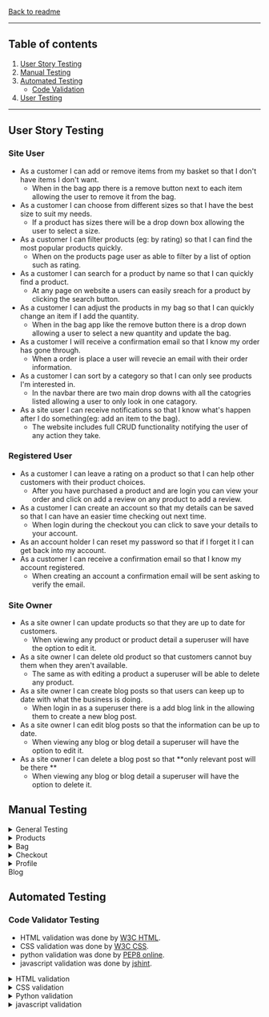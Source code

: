 [Back to readme](/README.md)

***
## Table of contents
1. [User Story Testing](#user-story-testing)
2. [Manual Testing](#manual-testing)
3. [Automated Testing](#automated-testing) 
     - [Code Validation](#code-validator-testing)
4. [User Testing](#user-testing)

***

## User Story Testing

### Site User
- As a customer I can add or remove items from my basket so that I don't have items I don't want.
    - When in the bag app there is a remove button next to each item allowing the user to remove it from the bag.
- As a customer I can choose from different sizes so that I have the best size to suit my needs.
    - If a product has sizes there will be a drop down box allowing the user to select a size.
- As a customer I can filter products (eg: by rating) so that I can find the most popular products quickly.
    - When on the products page user as able to filter by a list of option such as rating.
- As a customer I can search for a product by name so that I can quickly find a product.
    - At any page on website a users can easily sreach for a product by clicking the search button.
- As a customer I can adjust the products in my bag so that I can quickly change an item if I add the quantity.
    - When in the bag app like the remove button there is a drop down allowing a user to select a new quantity and update the bag.
- As a customer I will receive a confirmation email so that I know my order has gone through.
    - When a order is place a user will revecie an email with their order information.
- As a customer I can sort by a category so that I can only see products I'm interested in.
    - In the navbar there are two main drop downs with all the catogries listed allowing a user to only look in one catagory.
- As a site user I can receive notifications so that I know what's happen after I do something(eg: add an item to the bag).
    - The website includes full CRUD functionality notifying the user of any action they take.

### Registered User
- As a customer I can leave a rating on a product so that I can help other customers with their product choices.
    - After you have purchased a product and are login you can view your order and click on add a review on any product to add a review.
- As a customer I can create an account so that my details can be saved so that I can have an easier time checking out next time.
    - When login during the checkout you can click to save your details to your account.
- As an account holder I can reset my password so that if I forget it I can get back into my account.
- As a customer I can receive a confirmation email so that I know my account registered.
    - When creating an account a confirmation email will be sent asking to verify the email.

### Site Owner
- As a site owner I can update products so that they are up to date for customers.
    - When viewing any product or product detail a superuser will have the option to edit it.
- As a site owner I can delete old product so that customers cannot buy them when they aren't available.
    - The same as with editing a product a superuser will be able to delete any product.
- As a site owner I can create blog posts so that users can keep up to date with what the business is doing.
    - When login in as a superuser there is a add blog link in the allowing them to create a new blog post.
- As a site owner I can edit blog posts so that the information can be up to date.
    - When viewing any blog or blog detail a superuser will have the option to edit it.
- As a site owner I can delete a blog post so that **only relevant post will be there **
    - When viewing any blog or blog detail a superuser will have the option to delete it.


## Manual Testing
<details>
<summary>General Testing</summary>

</details>
<details>
<summary>Products</summary>

</details>
<details>
<summary>Bag</summary>

</details>
<details>
<summary>Checkout</summary>

</details>
<details>
<summary>Profile</summary>

</details>
<summary>Blog</summary>

</details>

## Automated Testing

### Code Validator Testing
- HTML validation was done by [W3C HTML](https://validator.w3.org/).
- CSS validation was done by [W3C CSS](https://jigsaw.w3.org/css-validator/).
- python validation was done by [PEP8 online](http://pep8online.com/).
- javascript validation was done by [jshint](https://jshint.com/).
<details>
<summary>HTML validation</summary>

- Home page

![Home page validation](RM-media/homehtmlval.png)

- All Products page

![All Products page validation](RM-media/productshtmlval.png)

- Product Detail page

![Product Detail page validation](RM-media/productdetailhtmlval.png)

- Product Edit page 

![Product Edit page validation](RM-media/productedithtmlval.png)

- Product Add page

![Product Add page validation](RM-media/productaddhtmlval.png)

- Product Review page

![Product Review page validation](RM-media/productreviewhtmlval.png)

- Bag page

![Bag page validation](RM-media/baghtmlval.png)

- Checkout page

![Checkout page validation](RM-media/checkouthtmlval.png)

- Checkout Success page

![Checkout page validation](RM-media/checkoutsuccesshtmlval.png)

- Profile page

![Profile page validation](RM-media/profilehtmlval.png)

- Blog page

![Blog page validation](RM-media/bloghtmlval.png)

- Blog Detail page

![Blog Detail page validation](RM-media/blogdetailhtmlval.png)

- Blog Edit page 

![Blog Edit page validation](RM-media/blogedithtmlval.png)

- Blog Add page

![Blog Add page validation](RM-media/blogaddhtmlval.png)

</details>
<details>
<summary>CSS validation</summary>

- Base CSS

![Base CSS validation](RM-media/basecssval.png)

- Checkout CSS

![Checkout CSS validation](RM-media/checkoutcssval.png)

</details>
<details>
<summary>Python validation</summary>

- Product Model Python

![Product Model python validation](RM-media/productmodelpyval.png)

- Product View Python

![Product View python validation](RM-media/productviewpyval.png)

- Bag View Python

![Product View python validation](RM-media/bagviewspyval.png)


- Bag Context Python

![Bag Context python validation](RM-media/bagcontextpyval.png)

- Checkout Model Python

![Checkout Model python validation](RM-media/checkoutmodelpyval.png)

- Checkout View Python

![Checkout Viewpython validation](RM-media/checkoutviewpyval.png)

- Profile Model Python

![Profile Model python validation](RM-media/profilemodelpyval.png)

- Profile View Python

![Profile View python validation](RM-media/profileviewpyval.png)

- Blog Model Python

![Blog Model python validation](RM-media/blogmodelpyval.png)

- Blog Form Python

![Blog Form python validation](RM-media/blogformpyval.png)











</details>
<details>
<summary>javascript validation</summary>

- Base js 

![Base js validation](RM-media/basejsval.png)

- Profile js

![Profile js validation](RM-media/profilejsval.png)

- Finalprice js

![Finalprice js validation](RM-media/finalpricejsval.png)

- Showprice js

![Showprice js validation](RM-media/showpricejsval.png)

- Get Rating js

![Get Rating js validation](RM-media/getratingjsval.png)

- Stripe js

![Stripe js validation](RM-media/stripejsval.png)

- Checkout js

![Checkout js validation](RM-media/checkoutpricejsval.png)

- Bag js

![Bag js validation](RM-media/bagjsval.png)

- Add Blog js

![Add Blof js validation](RM-media/addblogjsval.png)

- Comment js

![Comment js validation](RM-media/commentjsval.png)

</details>